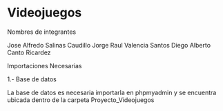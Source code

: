 # Videojuegos

Nombres de integrantes

Jose Alfredo Salinas Caudillo
Jorge Raul Valencia Santos
Diego Alberto Canto Ricardez

Importaciones Necesarias 

1.- Base de datos

La base de datos es necesaria importarla en phpmyadmin y 
se encuentra ubicada dentro de la carpeta Proyecto_Videojuegos
